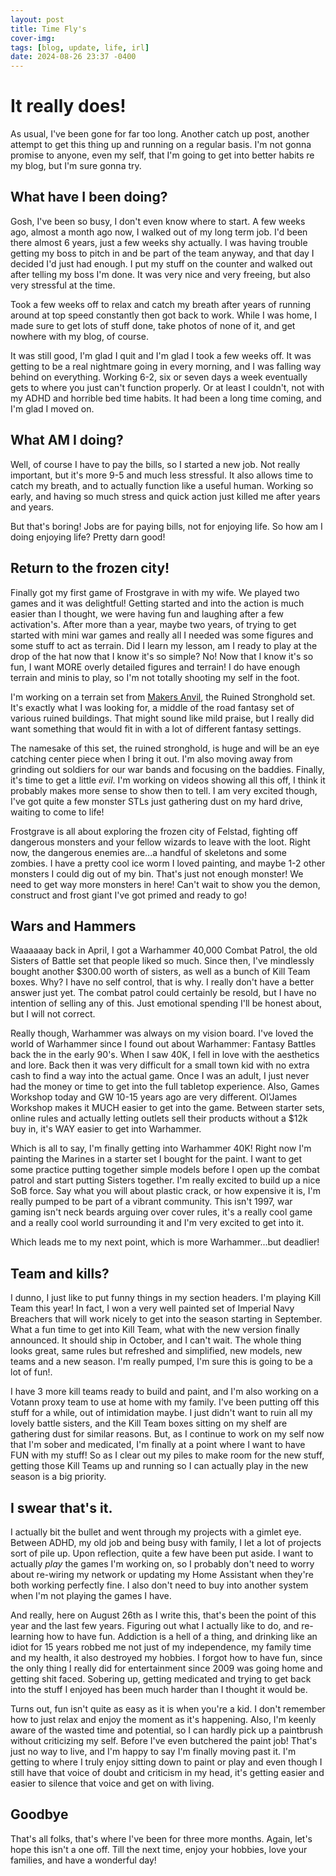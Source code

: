 ```yaml
---
layout: post
title: Time Fly's
cover-img:
tags: [blog, update, life, irl]
date: 2024-08-26 23:37 -0400
---
```

# It really does! 

As usual, I've been gone for far too long. Another catch up post, another attempt to get this thing up and running on a regular basis. I'm not gonna promise to anyone, even my self, that I'm going to get into better habits re my blog, but I'm sure gonna try. 


## What have I been doing?

Gosh, I've been so busy, I don't even know where to start. A few weeks ago, almost a month ago now, I walked out of my long term job. I'd been there almost 6 years, just a few weeks shy actually. I was having trouble getting my boss to pitch in and be part of the team anyway, and that day I decided I'd just had enough. I put my stuff on the counter and walked out after telling my boss I'm done. It was very nice and very freeing, but also very stressful at the time. 

Took a few weeks off to relax and catch my breath after years of running around at top speed constantly then got back to work. While I was home, I made sure to get lots of stuff done, take photos of none of it, and get nowhere with my blog, of course. 

It was still good, I'm glad I quit and I'm glad I took a few weeks off. It was getting to be a real nightmare going in every morning, and I was falling way behind on everything. Working 6-2, six or seven days a week eventually gets to where you just can't function properly. Or at least I couldn't, not with my ADHD and horrible bed time habits. It had been a long time coming, and I'm glad I moved on. 

## What AM I doing?

Well, of course I have to pay the bills, so I started a new job. Not really important, but it's more 9-5 and much less stressful. It also allows time to catch my breath, and to actually function like a useful human. Working so early, and having so much stress and quick action just killed me after years and years. 

But that's boring! Jobs are for paying bills, not for enjoying life. So how am I doing enjoying life? Pretty darn good! 

## Return to the frozen city! 

Finally got my first game of Frostgrave in with my wife. We played two games and it was delightful! Getting started and into the action is much easier than I thought, we were having fun and laughing after a few activation's. After more than a year, maybe two years, of trying to get started with mini war games and really all I needed was some figures and some stuff to act as terrain. Did I learn my lesson, am I ready to play at the drop of the hat now that I know it's so simple? No! Now that I know it's so fun, I want MORE overly detailed figures and terrain! I  do have enough terrain and minis to play, so I'm not totally shooting my self in the foot. 

I'm working on a terrain set from [Makers Anvil](https://www.myminifactory.com/users/MakersAnvil), the Ruined Stronghold set. It's exactly what I was looking for, a middle of the road fantasy set of various ruined buildings. That might sound like mild praise, but I really did want something that would fit in with a lot of different fantasy settings. 

The namesake of this set, the ruined stronghold, is huge and will be an eye catching center piece when I bring it out. I'm also moving away from grinding out soldiers for our war bands and focusing on the baddies. Finally, it's time to get a little *evil*. I'm working on videos showing all this off, I think it probably makes more sense to show then to tell. I am very excited though, I've got quite a few monster STLs just gathering dust on my hard drive, waiting to come to life!

Frostgrave is all about exploring the frozen city of Felstad, fighting off dangerous monsters and your fellow wizards to leave with the loot. Right now, the dangerous enemies are...a handful of skeletons and some zombies. I have a pretty cool ice worm I loved painting, and maybe 1-2 other monsters I could dig out of my bin. That's just not enough monster! We need to get way more monsters in here! Can't wait to show you the demon, construct and frost giant I've got primed and ready to go!

## Wars and Hammers

Waaaaaay back in April, I got a Warhammer 40,000 Combat Patrol, the old Sisters of Battle set that people liked so much. Since then, I've mindlessly bought another $300.00 worth of sisters, as well as a bunch of Kill Team boxes. Why? I have no self control, that is why. I really don't have a better answer just yet. The combat patrol could certainly be resold, but I have no intention of selling any of this. Just emotional spending I'll be honest about, but I will not correct. 

Really though, Warhammer was always on my vision board. I've loved the world of Warhammer since I found out about Warhammer: Fantasy Battles back the in the early 90's. When I saw 40K, I fell in love with the aesthetics and lore. Back then it was very difficult for a small town kid with no extra cash to find a way into the actual game. Once I was an adult, I just never had the money or time to get into the full tabletop experience. Also, Games Workshop today and GW 10-15 years ago are very different. Ol'James Workshop makes it MUCH easier to get into the game. Between starter sets, online rules and actually letting outlets sell their products without a $12k buy in, it's WAY easier to get into Warhammer. 

Which is all to say, I'm finally getting into Warhammer 40K! Right now I'm painting the Marines in a starter set I bought for the paint. I want to get some practice putting together simple models before I open up the combat patrol and start putting Sisters together. I'm really excited to build up a nice SoB force. Say what you will about plastic crack, or how expensive it is, I'm really pumped to be part of a vibrant community. This isn't 1997, war gaming isn't neck beards arguing over cover rules, it's a really cool game and a really cool world surrounding it and I'm very excited to get into it. 

Which leads me to my next point, which is more Warhammer...but deadlier!

## Team and kills? 

I dunno, I just like to put funny things in my section headers. I'm playing Kill Team this year! In fact, I won a very well painted set of Imperial Navy Breachers that will work nicely to get into the season starting in September. What a fun time to get into Kill Team, what with the new version finally announced. It should ship in October, and I can't wait. The whole thing looks great, same rules but refreshed and simplified, new models, new teams and a new season. I'm really pumped, I'm sure this is going to be a lot of fun!. 

I have 3 more kill teams ready to build and paint, and I'm also working on a Votann proxy team to use at home with my family. I've been putting off this stuff for a while, out of intimidation maybe. I just didn't want to ruin all my lovely battle sisters, and the Kill Team boxes sitting on my shelf are gathering dust for similar reasons. But, as I continue to work on my self now that I'm sober and medicated, I'm finally at a point where I want to have FUN with my stuff! So as I clear out my piles to make room for the new stuff, getting those Kill Teams up and running so I can actually play in the new season is a big priority. 

## I swear that's it. 

I actually bit the bullet and went through my projects with a gimlet eye. Between ADHD, my old job and being busy with family, I let a lot of projects sort of pile up. Upon reflection, quite a few have been put aside. I want to actually *play* the games I'm working on, so I probably don't need to worry about re-wiring my network or updating my Home Assistant when they're both working perfectly fine. I also don't need to buy into another system when I'm not playing the games I have. 

And really, here on August 26th as I write this, that's been the point of this year and the last few years. Figuring out what I actually like to do, and re-learning how to have fun. Addiction is a hell of a thing, and drinking like an idiot for 15 years robbed me not just of my independence, my family time and my health, it also destroyed my hobbies. I forgot how to have fun, since the only thing I really did for entertainment since 2009 was going home and getting shit faced. Sobering up, getting medicated and trying to get back into the stuff I enjoyed has been much harder than I thought it would be. 

Turns out, fun isn't quite as easy as it is when you're a kid. I don't remember how to just relax and enjoy the moment as it's happening. Also, I'm keenly aware of the wasted time and potential, so I can hardly pick up a paintbrush without criticizing my self. Before I've even butchered the paint job! That's just no way to live, and I'm happy to say I'm finally moving past it. I'm getting to where I truly enjoy sitting down to paint or play and even though I still have that voice of doubt and criticism in my head, it's getting easier and easier to silence that voice and get on with living. 


## Goodbye

That's all folks, that's where I've been for three more months. Again, let's hope this isn't a one off. Till the next time, enjoy your hobbies, love your families, and have a wonderful day! 
